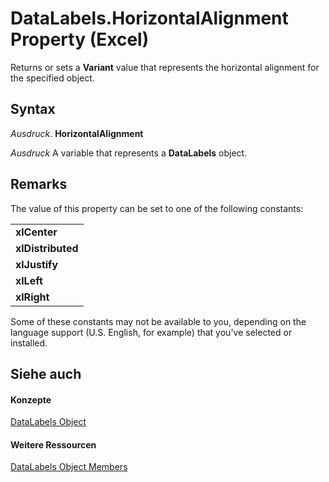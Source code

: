 
# DataLabels.HorizontalAlignment Property (Excel)

Returns or sets a  **Variant** value that represents the horizontal alignment for the specified object.


## Syntax

 _Ausdruck_. **HorizontalAlignment**

 _Ausdruck_ A variable that represents a **DataLabels** object.


## Remarks

The value of this property can be set to one of the following constants:


||
|:-----|
|**xlCenter**|
|**xlDistributed**|
|**xlJustify**|
|**xlLeft**|
|**xlRight**|
Some of these constants may not be available to you, depending on the language support (U.S. English, for example) that you've selected or installed.


## Siehe auch


#### Konzepte


[DataLabels Object](3d79271e-c702-e785-6984-d838d060a8c5.md)
#### Weitere Ressourcen


[DataLabels Object Members](http://msdn.microsoft.com/library/3c9d909d-d090-b6ed-8a28-ba62c3459044%28Office.15%29.aspx)